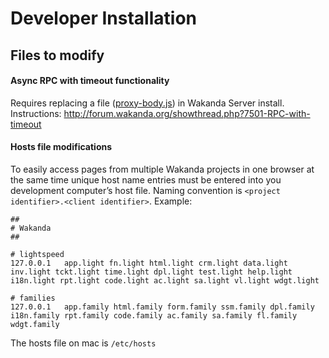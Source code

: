 # Developer Installation

<!-- toc -->

## Files to modify

#### Async RPC with timeout functionality

Requires replacing a file ([proxy-body.js](../assets/proxy-body.js)) in Wakanda Server install. Instructions:
http://forum.wakanda.org/showthread.php?7501-RPC-with-timeout


#### Hosts file modifications

To easily access pages from multiple Wakanda projects in one browser at
the same time unique host name entries must be entered into you
development computer’s host file. Naming convention is `<project identifier>.<client identifier>`. Example:

```
##
# Wakanda
##

# lightspeed
127.0.0.1   app.light fn.light html.light crm.light data.light inv.light tckt.light time.light dpl.light test.light help.light i18n.light rpt.light code.light ac.light sa.light vl.light wdgt.light

# families
127.0.0.1   app.family html.family form.family ssm.family dpl.family i18n.family rpt.family code.family ac.family sa.family fl.family wdgt.family
```

The hosts file on mac is `/etc/hosts`